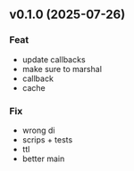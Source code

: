 ## v0.1.0 (2025-07-26)

### Feat

- update callbacks
- make sure to marshal
- callback
- cache

### Fix

- wrong di
- scrips + tests
- ttl
- better main
